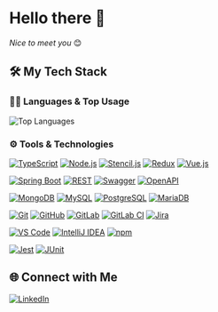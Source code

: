 # Hello there 👋

*Nice to meet you* 😊

## 🛠 My Tech Stack

### 👨‍💻 Languages & Top Usage
![Top Languages](https://github-readme-stats.vercel.app/api/top-langs/?username=timhateuchlieb&layout=compact&theme=dark)

### ⚙️ Tools & Technologies

[![TypeScript](https://img.shields.io/badge/-TypeScript-3178C6?style=flat-square&logo=typescript&logoColor=white)](https://www.typescriptlang.org/)
[![Node.js](https://img.shields.io/badge/-Node.js-339933?style=flat-square&logo=node.js&logoColor=white)](https://nodejs.org/)
[![Stencil.js](https://img.shields.io/badge/-Stencil-FF6F61?style=flat-square&logo=stencil&logoColor=white)](https://stenciljs.com/docs/introduction)
[![Redux](https://img.shields.io/badge/-Redux-764ABC?style=flat-square&logo=redux&logoColor=white)](https://redux.js.org/)
[![Vue.js](https://img.shields.io/badge/-Vue.js-4FC08D?style=flat-square&logo=vue.js&logoColor=white)](https://vuejs.org/)

[![Spring Boot](https://img.shields.io/badge/-Spring%20Boot-6DB33F?style=flat-square&logo=spring-boot&logoColor=white)](https://docs.spring.io/spring-boot/docs/current/reference/html/)
[![REST](https://img.shields.io/badge/-REST-0250AA?style=flat-square&logo=rest&logoColor=white)](https://restfulapi.net/)
[![Swagger](https://img.shields.io/badge/-Swagger-85EA2D?style=flat-square&logo=swagger&logoColor=black)](https://swagger.io/docs/)
[![OpenAPI](https://img.shields.io/badge/-OpenAPI-6BA539?style=flat-square&logo=openapi-initiative&logoColor=white)](https://www.openapis.org/what-is-openapi)

[![MongoDB](https://img.shields.io/badge/-MongoDB-47A248?style=flat-square&logo=mongodb&logoColor=white)](https://www.mongodb.com/)
[![MySQL](https://img.shields.io/badge/-MySQL-4479A1?style=flat-square&logo=mysql&logoColor=white)](https://www.mysql.com/)
[![PostgreSQL](https://img.shields.io/badge/-PostgreSQL-4169E1?style=flat-square&logo=postgresql&logoColor=white)](https://www.postgresql.org/)
[![MariaDB](https://img.shields.io/badge/-MariaDB-003545?style=flat-square&logo=mariadb&logoColor=white)](https://mariadb.org/)

[![Git](https://img.shields.io/badge/-Git-F05032?style=flat-square&logo=git&logoColor=white)](https://git-scm.com/)
[![GitHub](https://img.shields.io/badge/-GitHub-181717?style=flat-square&logo=github&logoColor=white)](https://github.com/)
[![GitLab](https://img.shields.io/badge/-GitLab-FC6D26?style=flat-square&logo=gitlab&logoColor=white)](https://about.gitlab.com/)
[![GitLab CI](https://img.shields.io/badge/-GitLab%20CI-FC6D26?style=flat-square&logo=gitlab&logoColor=white)](https://docs.gitlab.com/ee/ci/)
[![Jira](https://img.shields.io/badge/-Jira-0052CC?style=flat-square&logo=jira&logoColor=white)](https://www.atlassian.com/software/jira)

[![VS Code](https://img.shields.io/badge/-VS%20Code-007ACC?style=flat-square&logo=visual-studio-code&logoColor=white)](https://code.visualstudio.com/)
[![IntelliJ IDEA](https://img.shields.io/badge/-IntelliJ%20IDEA-000000?style=flat-square&logo=intellij-idea&logoColor=white)](https://www.jetbrains.com/idea/)
[![npm](https://img.shields.io/badge/-npm-CB3837?style=flat-square&logo=npm&logoColor=white)](https://www.npmjs.com/)

[![Jest](https://img.shields.io/badge/-Jest-C21325?style=flat-square&logo=jest&logoColor=white)](https://jestjs.io/)
[![JUnit](https://img.shields.io/badge/-JUnit-25A162?style=flat-square&logo=java&logoColor=white)](https://junit.org/junit5/)

<!--
## 📊 GitHub Stats
![GitHub Stats](https://github-readme-stats.vercel.app/api?username=timhateuchlieb&show_icons=true&theme=dark)
-->

## 🌐 Connect with Me

[![LinkedIn](https://img.shields.io/badge/-LinkedIn-0A66C2?style=flat-square&logo=linkedin&logoColor=white)](https://www.linkedin.com/in/tim-schubert-232845309/)
